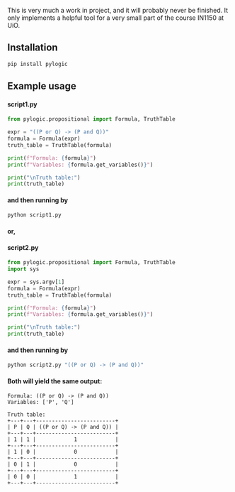 This is very much a work in project, and it will probably never be finished.
It only implements a helpful tool for a very small part of the course IN1150 at UiO.

## Installation

```bash
pip install pylogic
```

## Example usage

#### script1.py

```python
from pylogic.propositional import Formula, TruthTable

expr = "((P or Q) -> (P and Q))"
formula = Formula(expr)
truth_table = TruthTable(formula)

print(f"Formula: {formula}")
print(f"Variables: {formula.get_variables()}")

print("\nTruth table:")
print(truth_table)
```

#### and then running by
```bash
python script1.py
```

#### or, 
#### script2.py

```python
from pylogic.propositional import Formula, TruthTable
import sys

expr = sys.argv[1]
formula = Formula(expr)
truth_table = TruthTable(formula)

print(f"Formula: {formula}")
print(f"Variables: {formula.get_variables()}")

print("\nTruth table:")
print(truth_table)
```

#### and then running by

```bash
python script2.py "((P or Q) -> (P and Q))"
```

#### Both will yield the same output:

```
Formula: ((P or Q) -> (P and Q))
Variables: ['P', 'Q']

Truth table:
+---+---+-------------------------+
| P | Q | ((P or Q) -> (P and Q)) |
+---+---+-------------------------+
| 1 | 1 |            1            |
+---+---+-------------------------+
| 1 | 0 |            0            |
+---+---+-------------------------+
| 0 | 1 |            0            |
+---+---+-------------------------+
| 0 | 0 |            1            |
+---+---+-------------------------+
```

